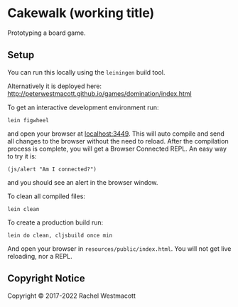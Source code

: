 # Cakewalk (working title)

Prototyping a board game.

## Setup

You can run this locally using the `leiningen` build tool.

Alternatively it is deployed here: http://peterwestmacott.github.io/games/domination/index.html

To get an interactive development environment run:

    lein figwheel

and open your browser at [localhost:3449](http://localhost:3449/).
This will auto compile and send all changes to the browser without the
need to reload. After the compilation process is complete, you will
get a Browser Connected REPL. An easy way to try it is:

    (js/alert "Am I connected?")

and you should see an alert in the browser window.

To clean all compiled files:

    lein clean

To create a production build run:

    lein do clean, cljsbuild once min

And open your browser in `resources/public/index.html`. You will not
get live reloading, nor a REPL. 

## Copyright Notice

Copyright © 2017-2022 Rachel Westmacott
